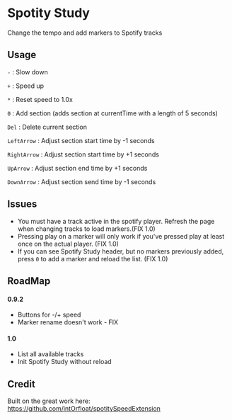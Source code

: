 # Spotity Study

Change the tempo and add markers to Spotify tracks

## Usage

`-` : Slow down

`+` : Speed up

`*` : Reset speed to 1.0x

`0` : Add section (adds section at currentTime with a length of 5 seconds)

`Del` : Delete current section

`LeftArrow` : Adjust section start time by -1 seconds

`RightArrow` : Adjust section start time by +1 seconds

`UpArrow` : Adjust section end time by +1 seconds

`DownArrow` : Adjust section send time by -1 seconds

## Issues

- You must have a track active in the spotify player. Refresh the page when changing tracks to load markers.(FIX 1.0)
- Pressing play on a marker will only work if you've pressed play at least once on the actual player. (FIX 1.0)
- If you can see Spotify Study header, but no markers previously added, press `0` to add a marker and reload the list. (FIX 1.0)

## RoadMap

#### 0.9.2
- Buttons for -/+ speed
- Marker rename doesn't work - FIX

#### 1.0
- List all available tracks
- Init Spotify Study without reload

## Credit
Built on the great work here: https://github.com/intOrfloat/spotitySpeedExtension